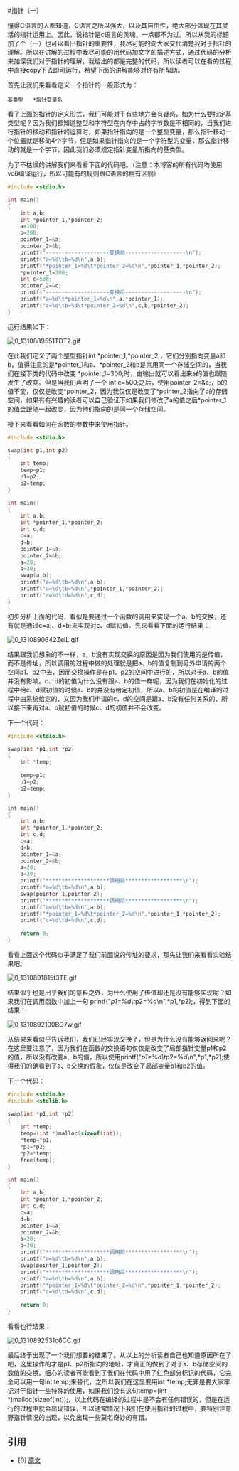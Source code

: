 #指针（一）

懂得C语言的人都知道，C语言之所以强大，以及其自由性，绝大部分体现在其灵活的指针运用上。因此，说指针是c语言的灵魂，一点都不为过。所以从我的标题加了个（一）也可以看出指针的重要性，我尽可能的向大家交代清楚我对于指针的理解。所以在讲解的过程中我尽可能的用代码加文字的描述方式，通过代码的分析来加深我们对于指针的理解，我给出的都是完整的代码，所以读者可以在看的过程中直接copy下去即可运行，希望下面的讲解能够对你有所帮助。

首先让我们来看看定义一个指针的一般形式为：

```
基类型   *指针变量名
```

看了上面的指针的定义形式，我们可能对于有些地方会有疑惑，如为什么要指定基类型呢？因为我们都知道整型和字符型在内存中占的字节数是不相同的，当我们进行指针的移动和指针的运算时，如果指针指向的是一个整型变量，那么指针移动一个位置就是移动4个字节，但是如果指针指向的是一个字符型的变量，那么指针移动的就是一个字节，因此我们必须规定指针变量所指向的基类型。

为了不枯燥的讲解我们来看看下面的代码吧。（注意：本博客的所有代码均使用vc6编译运行，所以可能有的规则跟C语言的稍有区别）

```c
#include <stdio.h>

int main()
{
    int a,b;
    int *pointer_1,*pointer_2;
    a=100;
    b=200;
    pointer_1=&a;
    pointer_2=&b;
    printf("--------------------变换前-------------------\n");
    printf("a=%d\tb=%d\n",a,b);
    printf("*pointer_1=%d\t*pointer_2=%d\n",*pointer_1,*pointer_2);
    *pointer_1=300;
    int c=500;
    pointer_2=&c;
    printf("--------------------变换后-------------------\n");
    printf("a=%d\t*pointer_1=%d\n",a,*pointer_1);
    printf("c=%d\tb=%d\t*pointer_2=%d\n",c,b,*pointer_2);
}
```

运行结果如下：

![0_1310889551TDT2.gif](img/0_1310889551TDT2.gif)

在此我们定义了两个整型指针int \*pointer_1,\*pointer_2;，它们分别指向变量a和b，值得注意的是\*pointer_1和a、\*pointer_2和b是共用同一个存储空间的，当我们在接下类的代码中改变 \*pointer_1=300;时，由输出就可以看出来a的值也跟随发生了改变。但是当我们声明了一个 int c=500;之后，使用pointer_2=&c;，b的值不变，仅仅是改变\*pointer_2，因为我仅仅是改变了\*pointer_2指向了c的存储空间，如果有有兴趣的读者可以自己验证下如果我们修改了a的值之后\*pointer_1的值会跟随一起改变，因为他们指向的是同一个存储空间。

接下来看看如何在函数的参数中来使用指针。

```c
#include <stdio.h>

swap(int p1,int p2)
{
    int temp;
    temp=p1;
    p1=p2;
    p2=temp;
}

int main()
{
    int a,b;
    int *pointer_1,*pointer_2;
    int c,d;
    c=a;
    d=b;
    pointer_1=&a;
    pointer_2=&b;
    a=20;
    b=30;
    swap(a,b);
    printf("a=%d\tb=%d\n",a,b);
    printf("a=%d\tb=%d\n",*pointer_1,*pointer_2);
    printf("c=%d\td=%d\n",c,d);
}
```

初步分析上面的代码，看似是要通过一个函数的调用来实现一个a、b的交换，还有就是通过c=a;、d=b;来实现对c、d赋初值。先来看看下面的运行结果：

![0_1310890642ZelL.gif](img/0_1310890642ZelL.gif)

结果跟我们想象的不一样，a、b没有实现交换的原因是因为我们使用的是传值，而不是传址，所以调用的过程中做的处理就是把a、b的值复制到另外申请的两个空间p1、p2中去，因而交换操作是在p1、p2的空间中进行的，所以对于a、b的值并没有影响。c、d的初值为什么没有跟a、b的值一样呢，因为我们在初始化的过程中给c、d赋初值的时候a、b的并没有给定初值，所以a、b的初值是在编译的过程中由系统给定的，又因为我们申请的c、d的空间是跟a、b没有任何关系的，所以接下来再对a、b赋初值的时候c、d的初值并不会改变。

下一个代码：

```c
#include <stdio.h>

swap(int *p1,int *p2)
{
    int *temp;
    
    temp=p1;
    p1=p2;
    p2=temp;
}

int main()
{
    int a,b;
    int *pointer_1,*pointer_2;
    int c,d;
    c=a;
    d=b;
    pointer_1=&a;
    pointer_2=&b;
    a=20;
    b=30;
    printf("********************调用前******************\n");
    printf("a=%d\tb=%d\n",a,b);
    swap(pointer_1,pointer_2);
    printf("********************调用后******************\n");
    printf("a=%d\tb=%d\n",a,b);
    printf("*pointer_1=%d\t*pointer_2=%d\n",*pointer_1,*pointer_2);
    printf("c=%d\td=%d\n",c,d);
    
    return 0;
}
```

看看上面这个代码似乎满足了我们前面说的传址的要求，那先让我们来看看实验结果吧。

![0_1310891815t3TE.gif](img/0_1310891815t3TE.gif)

结果似乎也是出乎我们的意料之外，为什么使用了传值却还是没有能够实现呢？如果我们在调用函数中加上一句 printf("*p1=%d\t*p2=%d\n",*p1,*p2);，得到下面的结果：

![0_1310892100BG7w.gif](img/0_1310892100BG7w.gif)

从结果来看似乎告诉我们，我们已经实现交换了，但是为什么没有能够返回来呢？在这里要注意了，因为我们在函数的交换语句仅仅是改变了局部指针变量p1和p2的值，所以没有改变a、b的值，所以使用printf("*p1=%d\t*p2=%d\n",*p1,*p2);使得我们的确看到了a、b交换的假象，仅仅是改变了局部变量p1和p2的值。

下一个代码：

```c
#include <stdio.h>
#include <stdlib.h>

swap(int *p1,int *p2)
{
    int *temp;
    temp=(int *)malloc(sizeof(int));
    *temp=*p1;
    *p1=*p2;
    *p2=*temp;
    free(temp);
}

int main()
{
    int a,b;
    int *pointer_1,*pointer_2;
    int c,d;
    c=a;
    d=b;
    pointer_1=&a;
    pointer_2=&b;
    a=20;
    b=30;
    printf("********************调用前******************\n");
    printf("a=%d\tb=%d\n",a,b);
    swap(pointer_1,pointer_2);
    printf("********************调用后******************\n");
    printf("a=%d\tb=%d\n",a,b);
    printf("*pointer_1=%d\t*pointer_2=%d\n",*pointer_1,*pointer_2);
    printf("c=%d\td=%d\n",c,d);
    
    return 0;
}
```

看看也行结果：

![0_1310892531c6CC.gif](img/0_1310892531c6CC.gif)

最后终于出现了一个我们想要的结果了。从以上的分析读者自己也知道原因所在了吧，这里操作的才是p1、p2所指向的地址，才真正的做到了对于a、b存储空间的数值的交换。细心的读者可能看到了我们在代码中用了红色部分标记的代码，它完全可以用一句int temp;来替代，之所以我们在这里要用int *temp;无非是要大家牢记对于指针一些特殊的使用，如果我们没有这句temp=(int *)malloc(sizeof(int));，以上代码在编译的过程中是不会有任何错误的，但是在运行的过程中就会出现错误，所以通常情况下我们在使用指针的过程中，要特别注意野指针情况的出现，以免出现一些莫名奇妙的有错。

## 引用

- [0] [原文](http://blog.csdn.net/bigloomy/article/details/6612215)